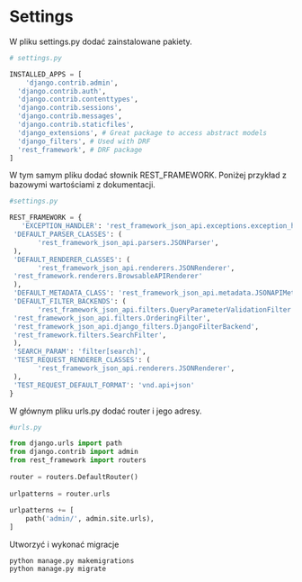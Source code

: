 # Settings

W pliku settings.py dodać zainstalowane pakiety.

```python
# settings.py

INSTALLED_APPS = [  
    'django.contrib.admin',  
  'django.contrib.auth',  
  'django.contrib.contenttypes',  
  'django.contrib.sessions',  
  'django.contrib.messages',  
  'django.contrib.staticfiles',  
  'django_extensions', # Great package to access abstract models  
  'django_filters', # Used with DRF  
  'rest_framework', # DRF package  
]
```
W tym samym pliku dodać słownik REST_FRAMEWORK. Poniżej przykład z bazowymi wartościami z dokumentacji.
 ```python
#settings.py

REST_FRAMEWORK = {  
    'EXCEPTION_HANDLER': 'rest_framework_json_api.exceptions.exception_handler',  
  'DEFAULT_PARSER_CLASSES': (  
        'rest_framework_json_api.parsers.JSONParser',  
  ),  
  'DEFAULT_RENDERER_CLASSES': (  
        'rest_framework_json_api.renderers.JSONRenderer',  
  'rest_framework.renderers.BrowsableAPIRenderer'  
  ),  
  'DEFAULT_METADATA_CLASS': 'rest_framework_json_api.metadata.JSONAPIMetadata',  
  'DEFAULT_FILTER_BACKENDS': (  
        'rest_framework_json_api.filters.QueryParameterValidationFilter',  
  'rest_framework_json_api.filters.OrderingFilter',  
  'rest_framework_json_api.django_filters.DjangoFilterBackend',  
  'rest_framework.filters.SearchFilter',  
  ),  
  'SEARCH_PARAM': 'filter[search]',  
  'TEST_REQUEST_RENDERER_CLASSES': (  
        'rest_framework_json_api.renderers.JSONRenderer',  
  ),  
  'TEST_REQUEST_DEFAULT_FORMAT': 'vnd.api+json'  
}
```

W głównym pliku urls.py dodać router i jego adresy.
```python
#urls.py

from django.urls import path  
from django.contrib import admin  
from rest_framework import routers  
  
router = routers.DefaultRouter()  
  
urlpatterns = router.urls  
  
urlpatterns += [  
    path('admin/', admin.site.urls),  
]
```
Utworzyć i wykonać migracje
```
python manage.py makemigrations
python manage.py migrate
```